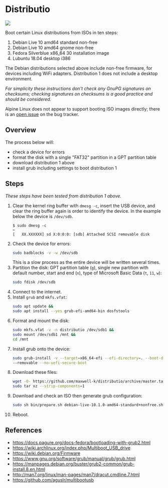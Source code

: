 <!--
Copyright 2019 Keith Maxwell <keith.maxwell@gmail.com>

SPDX-License-Identifier: CC-BY-SA-4.0

README.md
-->

# Distributio

[![](https://reuse.software/badge/reuse-compliant.svg)](https://reuse.software/)

Boot certain Linux distributions from ISOs in ten steps:

1. Debian Live 10 amd64 standard non-free
2. Debian Live 10 amd64 gnome non-free
3. Fedora Silverblue x86_64 30 installation image
4. Lubuntu 18.04 desktop i386

The Debian distributions selected above include non-free firmware, for devices
including WiFi adapters. Distribution 1 does not include a desktop environment.

_For simplicity these instructions don't check any GnuPG signatures on
checksums; checking signatures on checksums is a good practice and should be
considered._

Alpine Linux does not appear to support booting ISO images directly; there is an
[open issue] on the bug tracker.

[open issue]: https://redmine.alpinelinux.org/issues/5384

## Overview

The process below will:

- check a device for errors
- format the disk with a single "FAT32" partition in a GPT partition table
- download distribution 1 above
- install grub including settings to boot distribution 1

## Steps

_These steps have been tested from distribution 1 above._

1. Clear the kernel ring buffer with `dmesg -c`, insert the USB device, and
   clear the ring buffer again is order to identify the device. In the example
   below the device is `/dev/sdb`.
   ```
   $ sudo dmesg -c
   ✂
   [   XX.XXXXXX] sd X:0:0:0: [sdb] Attached SCSI removable disk
   ```
2. Check the device for errors:
   ```sh
   sudo badblocks -v -w /dev/sdb
   ```
   This is a slow process as the entire device will be written several times.
3. Partition the disk: GPT partition table (`g`), single new partition with
   default number, start and end (`n`), type of Microsoft Basic Data (`t`, `11`,
   `w`):
   ```sh
   sudo fdisk /dev/sdb
   ```
4. Connect to the internet.
5. Install `grub` and `mkfs.vfat`:
   ```sh
   sudo apt update &&
   sudo apt install --yes grub-efi-amd64-bin dosfstools
   ```
6. Format and mount the disk:
   ```sh
   sudo mkfs.vfat -v -n distributio /dev/sdb1 &&
   sudo mount /dev/sdb1 /mnt &&
   cd /mnt
   ```
7. Install grub onto the device:
   ```sh
   sudo grub-install -v --target=x86_64-efi --efi-directory=. --boot-directory=.
   --removable --no-uefi-secure-boot
   ```
8. Download these files:
   ```sh
   wget -O- https://github.com/maxwell-k/distributio/archive/master.tar.gz |
   sudo tar xz --strip-components=1
   ```
9. Download and check an ISO then generate grub configuration:
   ```sh
   sudo sh bin/prepare.sh debian-live-10.1.0-amd64-standard+nonfree.sh
   ```
10. Reboot.

## References

- <https://docs.pagure.org/docs-fedora/bootloading-with-grub2.html>
- <https://wiki.archlinux.org/index.php/Multiboot_USB_drive>
- <https://wiki.debian.org/Firmware>
- <https://www.gnu.org/software/grub/manual/grub/grub.html>
- <https://manpages.debian.org/buster/grub2-common/grub-install.8.en.html>
- <http://man7.org/linux/man-pages/man7/dracut.cmdline.7.html>
- <https://github.com/aguslr/multibootusb>
